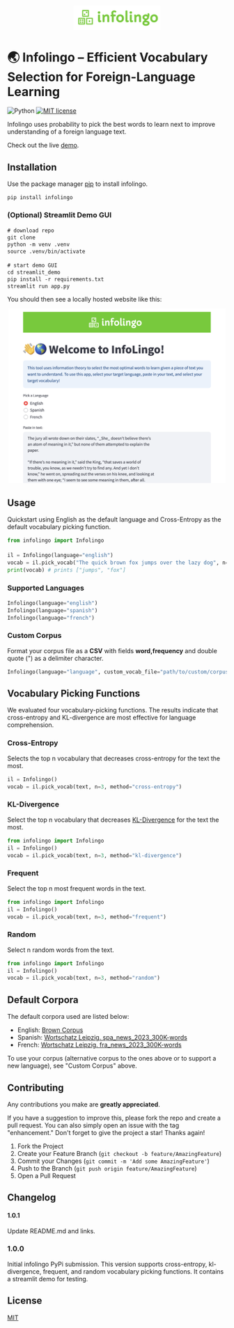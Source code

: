 <p align="center">
  <img src="assets/logo.png" alt="Infolingo logo" width="200px" />
</p>

# 🌏 Infolingo – Efficient Vocabulary Selection for Foreign-Language Learning

![Python](https://img.shields.io/badge/python-3.x-blue.svg) [![MIT license](https://img.shields.io/badge/License-MIT-green.svg)](https://lbesson.mit-license.org/)

Infolingo uses probability to pick the best words to learn next to improve understanding of a foreign language text.

Check out the live [demo](http://infolingo.streamlit.app/).

## Installation

Use the package manager [pip](https://pip.pypa.io/en/stable/) to install infolingo.

```shell
pip install infolingo
```

### (Optional) Streamlit Demo GUI

```shell
# download repo
git clone
python -m venv .venv
source .venv/bin/activate

# start demo GUI
cd streamlit_demo
pip install -r requirements.txt
streamlit run app.py
```

You should then see a locally hosted website like this:

<p align="center">
  <img src="assets/infolingo-front.png" alt="Infolingo demo" width="500px" />
</p>

## Usage

Quickstart using English as the default language and Cross-Entropy as the default vocabulary picking function. 

```python
from infolingo import Infolingo

il = Infolingo(language="english")
vocab = il.pick_vocab("The quick brown fox jumps over the lazy dog", n=2)
print(vocab) # prints ["jumps", "fox"]
```

### Supported Languages

```python
Infolingo(language="english")
Infolingo(language="spanish")
Infolingo(language="french")
```

### Custom Corpus

Format your corpus file as a **CSV** with fields **word,frequency** and double quote (") as a delimiter character.

```python
Infolingo(language="language", custom_vocab_file="path/to/custom/corpus")
```

## Vocabulary Picking Functions

We evaluated four vocabulary-picking functions. The results indicate that cross-entropy and KL-divergence are most effective for language comprehension.

### Cross-Entropy

Selects the top n vocabulary that decreases cross-entropy for the text the most.

```python
il = Infolingo()
vocab = il.pick_vocab(text, n=3, method="cross-entropy")
```

### KL-Divergence

Select the top n vocabulary that decreases [KL-Divergence](https://en.wikipedia.org/wiki/Kullback%E2%80%93Leibler_divergence) for the text the most.

```python
from infolingo import Infolingo
il = Infolingo()
vocab = il.pick_vocab(text, n=3, method="kl-divergence")
```

### Frequent

Select the top n most frequent words in the text.

```python
from infolingo import Infolingo
il = Infolingo()
vocab = il.pick_vocab(text, n=3, method="frequent")
```

### Random

Select n random words from the text.

```python
from infolingo import Infolingo
il = Infolingo()
vocab = il.pick_vocab(text, n=3, method="random")
```

## Default Corpora

The default corpora used are listed below:

- English: [Brown Corpus](https://www.nltk.org/book/ch02.html)
- Spanish: [Wortschatz Leipzig. spa_news_2023_300K-words](https://corpora.wortschatz-leipzig.de/en?corpusId=spa_news_2023)
- French: [Wortschatz Leipzig. fra_news_2023_300K-words](https://corpora.wortschatz-leipzig.de/en?corpusId=fra_news_2023)

To use your corpus (alternative corpus to the ones above or to support a new language), see "Custom Corpus" above.

## Contributing

Any contributions you make are **greatly appreciated**. 

If you have a suggestion to improve this, please fork the repo and create a pull request. You can also simply open an issue with the tag "enhancement."
Don't forget to give the project a star! Thanks again!

1. Fork the Project
2. Create your Feature Branch (`git checkout -b feature/AmazingFeature`)
3. Commit your Changes (`git commit -m 'Add some AmazingFeature'`)
4. Push to the Branch (`git push origin feature/AmazingFeature`)
5. Open a Pull Request

## Changelog

#### 1.0.1
Update README.md and links.

### 1.0.0
Initial infolingo PyPi submission. This version supports cross-entropy, kl-divergence, frequent, and random vocabulary picking functions.
It contains a streamlit demo for testing.

## License

[MIT](https://choosealicense.com/licenses/mit/)
